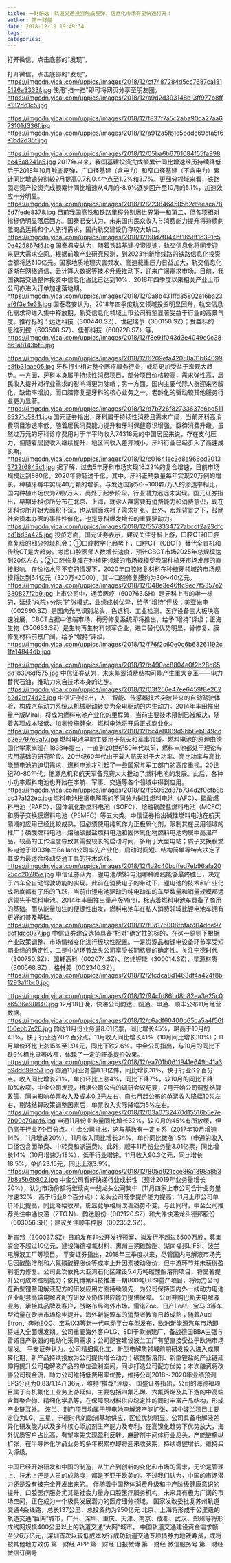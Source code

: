```yaml
---
title: 一财研选｜轨道交通投资触底反弹，信息化市场有望快速打开！
author: 第一财经
date: 2018-12-19 19:49:34
tags: 
categories: 
---
```

打开微信，点击底部的“发现”，
<!-- more -->
打开微信，点击底部的“发现”，
https://imgcdn.yicai.com/uppics/images/2018/12/cf7487284d5cc7687ca1815126a3333f.jpg
使用“扫一扫”即可将网页分享至朋友圈。
https://imgcdn.yicai.com/uppics/images/2018/12/a9d2d393148b13ff977b8ffe132dd1c5.jpg

https://imgcdn.yicai.com/uppics/images/2018/12/f837f7a5c2aba90da27aa673101d336f.jpg
 
https://imgcdn.yicai.com/uppics/images/2018/12/a912a5fb1e5bddc69cfa5f6e1bd2d35f.jpg

https://imgcdn.yicai.com/uppics/images/2018/12/05ba6b6761084f55fa998ee45a8241a5.jpg
2017年以来，我国基建投资完成额累计同比增速经历持续降低后于2018年10月触底反弹，广口径基建（含电力）和窄口径基建（不含电力）累计同比增速分别较9月提高0.7和0.4个点至1.2%和3.7%。更细分领域来看，铁路固定资产投资完成额累计同比增速从4月的-8.9%逐步回升至10月的5.1%，加速效应十分明显。
https://imgcdn.yicai.com/uppics/images/2018/12/2238464505b2dfeeaca785d7fede8378.jpg
目前我国高铁和铁路里程分别居世界第一和第二，但各项相对指标仍明显落后西方。国泰君安认为，未来国内民众收入与消费能力提升将持续刺激商品运输和个人旅行需求，国内轨交建设仍存较大缺口。
https://imgcdn.yicai.com/uppics/images/2018/12/68d7f044bf1658f1c391c50e425867d5.jpg
国泰君安认为，随着铁路基建投资提速，轨交信息化将同步迎来更大需求空间。根据前瞻产业研究预测，到2023年新增线路的铁路信息化投资金额将达610亿元。国家地质地理灾害频发、高速载重压力日益加大，轨交信息化逐渐在网络通信、云计算大数据等技术升级推动下，迎来广阔需求市场。目前，我国铁路交通整体投资中信息化占比已达到10%，2018年四季度以来相关产业上市公司亦进入订单加速落地期。
https://imgcdn.yicai.com/uppics/images/2018/12/0a8b431ffd35802e16ba23ef6f3e4e38.jpg
国泰君安认为，2018年四季度轨交领域投资明显回升，轨交信息化需求将进入集中释放期，轨交信息化领域上市公司有望显著受益于行业的高景气度。推荐标的：运达科技（300440.SZ）、世纪瑞尔（300150.SZ）；受益标的：思维列控（603508.SZ）、佳都科技（600728.SZ）等。
https://imgcdn.yicai.com/uppics/images/2018/12/f8e91f043d3e4049e0c38d61a8143bf8.jpg

https://imgcdn.yicai.com/uppics/images/2018/12/6209efa42058a31b64099e8fb31aae05.jpg
牙科行业相对整个医疗服务行业，或将更加受益于宏观大趋势。一方面，牙科本身属于持续性消费项目，部分项目价格较高，需求弹性高，居民收入提升对行业需求的影响将更为陡峭；另一方面，国内主要代际人群迎来老龄化，缺齿率增加，而口腔修复是牙科的核心业务之一，老龄化的驱动较其他服务行业更为显著。
https://imgcdn.yicai.com/uppics/images/2018/12/d7b726f82733637e6be51165371c5841.jpg
国元证券指出，牙科属于持续性消费且需求广阔，当前牙科高消费项目渗透率低，随着居民消费能力提升和牙科保健意识增强，亟待消费升级。虽然过万元的牙科诊疗费用对于年平均收入74318元的中国居民来说，存在支付压力，但随着居民收入继续提升、地区间收入差异减小，牙科行业已经步入了高速成长期。
https://imgcdn.yicai.com/uppics/images/2018/12/c01641ec3d8a966cd20133732f6845c1.jpg
据了解，过去5年牙科市场实现16.22%的复合增速，目前市场规模达到880亿，2020年将超过千亿。其中，牙科正畸数量每年实现20万例的增长，种植牙每年实现40万颗的增长。与发达国家50～100颗/万人的渗透率相比，国内种植市场仅为7颗/万人，尚处于起步阶段，行业潜力远远未实现。国元证券指出，早期牙科诊所分布在北京、上海，就诊人群需要有消费能力和消费意识，现在牙科诊所开始大面积下沉，也从侧面映衬了需求扩张。此外，宏观背景之下，鼓励社会资本办医的事件性催化，也是牙科爆发增长的重要驱动力。
https://imgcdn.yicai.com/uppics/images/2018/12/5578334727abcdf2a23dfced1bd3a425.jpg
投资方面，国元证券表示，建议关注牙科上游，口腔CT和口腔修复膜的细分领域机会：①口腔数字化趋势下，口腔CT（CBCT）替代全景机和传统CT是大趋势。考虑口腔医师人数增长速度，预计CBCT市场2025年总规模达到20亿左右；②口腔修复膜在种植牙领域的市场规模受我国种植牙市场发展的直接影响。在价格水平不变的情况下，2020年口腔修复材料在种植牙领域的市场规模将达到64亿元（320万*2000），其中口腔修复膜约为30～40亿元。
https://imgcdn.yicai.com/uppics/images/2018/12/048e3e46ffc9ec7f5357e2330827f2b9.jpg
上市公司中，通策医疗（600763.SH）是牙科上市的唯一标的，延续“总院+分院”扩张模式，业绩成长优异，给予“增持”评级；美亚光电（002690.SZ）是国内光电识别龙头，色选机、工业检测、医疗设备三大板块高速发展，CBCT占据中低端市场，椅旁修复系统即将推出，给予“增持”评级；正海生物（300653.SZ）是生物再生材料领军企业，进口替代优势明显，骨修复、膜修复材料前景广阔，给予“增持”评级。
https://imgcdn.yicai.com/uppics/images/2018/12/f76f2c60e0c6b63261192c1fe14844db.jpg

https://imgcdn.yicai.com/uppics/images/2018/12/b490ec8804e0f2b28d65dd18396df575.jpg
中信证券认为，未来能源消费结构可能产生重大变革——电力替代石油，推动力来自技术本身的进步。
https://imgcdn.yicai.com/uppics/images/2018/12/03f256e47ee6459f8e262b2d2bf74d25.jpg
中信证券指出，人工智能、传感器技术突破带来的自动驾驶体验，构成汽车动力系统从机械驱动转变为全电驱动的内生动力。2014年丰田推出量产版Mirai，将成为燃料电池产业化的里程碑，当前主要技术限制已被解决，随着各项成本降低、加氢设施健全，燃料电池将开启正式商业化。
https://imgcdn.yicai.com/uppics/images/2018/12/bc4e8009d9bb8eb049cd62e9797e9af7.jpg
燃料电池早期主要用于航天和军事领域。燃料电池的原理由德国化学家尚班在1838年提出，一直到20世纪50年代以前，燃料电池都处于理论与应用基础的研究阶段。20世纪60年代由于载人航天对于大功率、高比功率与高比能量电池的迫切需求，燃料电池才引起了一些国家与军工部门的高度重视。20世纪70-80年代，能源危机和航天军备竞赛大大推动了燃料电池的发展。此后，各种小功率燃料电池也开始在宇航、军事、交通等各个领域中得到应用。
https://imgcdn.yicai.com/uppics/images/2018/12/f55952d37b734d2f0cfb8bbc37a122ec.jpg
燃料电池根据电解质的不同分为碱性燃料电池（AFC）、磷酸燃料电池（PAFC）、固体氧化物燃料电池（SOFC）、熔融碳酸盐燃料电池（MCFC）和质子交换膜燃料电池（PEMFC）等五大类。中信证券指出碱性燃料电池在航天领域的应用已经比较成熟，但必须使用纯氧作为正极氧化剂，限制其在民用领域的推广；磷酸燃料电池、熔融碳酸盐燃料电池和固体氧化物燃料电池均属中高温产品，较高的工作温度导致其需要较长的启动时间，多用于大型电站；质子交换膜燃料电池于1993年由Ballard公司率先产业化，启动时间短、结构简单等特点决定了其成为最适合移动交通工具的技术路线。
https://imgcdn.yicai.com/uppics/images/2018/12/1d2c40bcffed7eb96afa2025cc20285e.jpg
中信证券认为，锂电池/燃料电池哪种路线能够最终胜出，决定于汽车全自动驾驶功能的实现。此前在消费电子的带动下，锂电池的技术和产业化成熟度都有了质的飞跃，当前由锂电池驱动的纯电动车的车型数量和销量规模都远远领先于燃料电池。2014年丰田推出量产版Mirai，标志着燃料电池车具备了商用的基础。而从能量加注的便捷性出发，燃料电池车在私人消费领域比锂电池车拥有更好的普及基础。
https://imgcdn.yicai.com/uppics/images/2018/12/f0d176008fbfab914dde97dcf1dcc037.jpg
中信证券建议选择具备“相对”确定性的标的，在这一原则下根据产业政策调整、市场情绪变化进行板块性配置。一是资源品和锂电设备环节享受短期业绩的确定性，二是中游环节龙头公司享受长期格局的确定性。关注宁德时代（300750.SZ）、国轩高科（002074.SZ）、亿纬锂能（300014.SZ）、星源材质（300568.SZ）、格林美（002340.SZ）。
https://imgcdn.yicai.com/uppics/images/2018/12/2fcdca8d1463df4a424f8b1293a1fbc0.jpg

https://imgcdn.yicai.com/uppics/images/2018/12/94cfd86bd8b82ea3e25c0a6536e98840.jpg
12月18日晚，快递公司韵达、圆通、申通、顺丰公布11月经营数据。
https://imgcdn.yicai.com/uppics/images/2018/12/c6adf60400b65ca5a4f56ff50ebb7e26.jpg
韵达11月份业务量8.01亿票，同比增长45%，略高于10月的43%，快于行业达20个百分点。11月收入同比增长41%（10月同比增长30%）；11月单价环比上涨15%至1.94元，同比下跌2.6%。中金公司指出，与10月的同比下跌9%相比显著收窄，体现了一定的旺季提价效果。
https://imgcdn.yicai.com/uppics/images/2018/12/ea701b0611941e649b41a3b9dd699b51.jpg
圆通11月业务量8.18亿件，同比增长31%，快于行业6个百分点。收入同比增长21%，单价环比上涨4%，同比下降7%，较10月的同比下降10%收窄。中金公司发现，根据公司公告的调研会议纪要，7月开始公司调整结算政策，同向影响单票收入及成本0.2元左右，自七月起公布的单票收入降幅10%左右，剔除结算政策调整因素后，单票收入实际降幅为5%左右。
https://imgcdn.yicai.com/uppics/images/2018/12/03a0732470d15516b5e7e7b00c70aaf6.jpg
申通11月份业务量同比增长32%，较10月的45%有所放缓，但仍高于行业7个百分点。中金公司指出，这与基数有一定关系（2017年10月增速14%，11月增速20%）。11月收入同比增长34%，单价同比微涨1.5%（申通的收入口径包含面单费、中转费和派送费）。此外，顺丰11月份业务量3.01亿票，同比增长14%（10月增速为18%），低于行业增速。11月收入90.3亿元，同比增长18.5%，单价23.15元，同比上涨3.9%。
https://imgcdn.yicai.com/uppics/images/2018/12/805d921cce86a1398a8537b8a5b6b802.jpg
中金公司看好快递行业成长性（预计2019年业务量增长20%），认为市场份额将继续向一线龙头公司集中（11月四家上市公司合计业务量增速32%，高于行业8个百分点）；龙头公司旺季提价能力提高，11月上市公司单价环比提高，同比降幅收窄，彰显竞争格局改善趋势不变。与此同时，中金公司推荐关注中通快递（ZTO.N）、韵达股份（002120.SZ）和大件快递龙头德邦股份（603056.SH）；建议关注顺丰控股（002352.SZ）。

新宙邦（300037.SZ）日前发布非公开发行预案，拟发行不超过6500万股，募集资金不超过10亿元，建设海德福氟材料、惠州三期碳酸酯、湖南福邦LiFSI、波兰电解液工厂等项目。
平安证券指出，2018年三季度以来，尽管国内电解液市场先后因酸酯溶剂和六氟磷酸锂涨价等成本上升因素被动涨价，但中游环节并未获得盈利能力修复。公司此次依托大亚湾石化区建设5.4万吨碳酸酯溶剂项目，将显著提升公司成本控制能力；依托博氟科技推进一期800吨LiFSI量产项目，将助力公司在新型锂盐电解液配方的研发应用方面持续领先，为公司保持国内外一线动力电池企业配套高端电解液配方研发及协作供应能力提供保障。
公司并购巴斯夫电解液业务，承接其品牌及客户，战略布局海外市场。雷诺Zoe、日产Leaf、宝马i3等车型销量在欧洲市场稳步提升，海外新能源车的消费者教育日趋成熟；随着Audi Etron、奔驰EQC、宝马iX3等新一代电动平台车型发布，欧洲新能源汽车市场即将进入全面爆发期。公司重要海外客户LG、SDI于欧洲建厂，备战德国BBA三强与雷诺日产联盟的电动化采购需求；公司配套建设波兰工厂有望直接受益于欧洲市场爆发。
平安证券认为，公司精细氟化工、新型电解质领域前期研发投入进入成果转化期，新产品持续投放为公司提供增长动力；碳酸酯溶剂、新型锂盐的产业链延伸将提升公司电解液产品的单位盈利空间，同步打造公司配方优势；本次融资将改善公司现金流，助力公司维持低费用率优势。维持公司2018～2020年业绩预测EPS分别为0.83/1.14/1.36元，维持“推荐”评级。
国盛证券指出，公司的海德福项目属于有机氟化工业务上游延伸，主要包括四氟乙烯、六氟丙烯及其下游的中高端含氟聚合物、精细化学品等，在保障原材料供应稳定性的同时丰富产品结构，形成产业链互补。
波兰、荆门项目均属于锂电池电解液产能扩张，其中波兰项目主要定位为LG、三星、宁德时代的欧洲基地供应，区位优势明显。公司具备电解液差异化研发能力以及多种核心添加剂生产能力及专利，在高镍化趋势下优势放大，海外优质客户占比高，有望率先实现盈利反转。麻醉剂中间体行业龙头，产能链横纵扩张，在半导体化学品业务的多年积累亦即将迎来收获期，持续稳健增长。维持买入评级。
 
 
 
 
中国已经开始研发和中国的制造，从生产到创新的变化和市场的需求，无论是管理上、技术上还是人员的成熟度，都是不亚于欧美的。不过我们认为，中国的市场潜力还是没有被完全开发出来的。
伴随着中国整体消费升级和中产阶级健康意识的提升，口腔医疗服务尤其是社会力量办口腔医疗服务机构，未来具有极为广阔的市场空间，正在成为一个极具发展潜力的医疗细分领域。
国家发改委批复苏州轨道交通4条线路，总长137公里，总投资约为950亿元
北京、上海将形成千公里级的轨道交通“巨网”城市，广州、深圳、重庆、天津、南京、成都、武汉、郑州等将形成线网规模400公里以上的轨道交通“大网”城市。
中国轨道交通建设资金需求额至少6万亿元，深圳首次以较低成本发行成功轨道交通专项债券为地铁筹资，或将被其他地方效仿
第一财经
APP
第一财经
日报微博
第一财经
微信服务号
第一财经
微信订阅号
